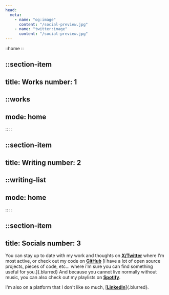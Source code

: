 ```yaml
---
head:
  meta:
    - name: "og:image"
      content: "/social-preview.jpg"
    - name: "twitter:image"
      content: "/social-preview.jpg"
---
```


::home
::

::section-item
---
title: Works
number: 1
---
::works
---
mode: home
---
::
::

::section-item
---
title: Writing
number: 2
---
::writing-list
---
mode: home
---
::
::

::section-item
---
title: Socials
number: 3
---
You can stay up to date with my work and thoughts on **[X/Twitter](https://twitter.com/HugoRCD__)** where I'm most active, 
or check out my code on **[GitHub](https://github.com/HugoRCD)** [i have a lot of open source projects, pieces of code, etc... where i'm sure you can find something useful for you.]{.blurred}
And because you cannot live normally without music, you can also check out my playlists on **[Spotify](https://open.spotify.com/user/yuvl0zpp3bpx4hne1ag7huten?si=df7ee2777c0c4fc4)**.

I'm also on a platform that I don't like so much, [**[LinkedIn](https://www.linkedin.com/in/hugo-richard-0801)**]{.blurred}.
